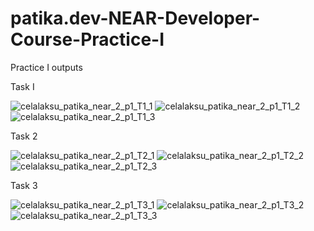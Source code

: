 # patika.dev-NEAR-Developer-Course-Practice-I
Practice I outputs

Task I


![celalaksu_patika_near_2_p1_T1_1](https://user-images.githubusercontent.com/32665644/161745241-2b10cd5d-e370-47b1-86d2-4fe4d7373576.png)
![celalaksu_patika_near_2_p1_T1_2](https://user-images.githubusercontent.com/32665644/161745266-95aef63e-ea4a-4423-ab77-1e3d242d60a2.png)
![celalaksu_patika_near_2_p1_T1_3](https://user-images.githubusercontent.com/32665644/161745281-d2d79e2c-8821-4387-b24e-1ec9f53f32e8.png)

Task 2

![celalaksu_patika_near_2_p1_T2_1](https://user-images.githubusercontent.com/32665644/161745310-eca0894b-deef-4a3b-8c79-aeabdab54520.png)
![celalaksu_patika_near_2_p1_T2_2](https://user-images.githubusercontent.com/32665644/161745325-9276caae-d1b6-4d95-8314-d03668bc2bdb.png)
![celalaksu_patika_near_2_p1_T2_3](https://user-images.githubusercontent.com/32665644/161745334-2f60cb1e-4779-4edc-b9a6-c756e10fa87f.png)

Task 3

![celalaksu_patika_near_2_p1_T3_1](https://user-images.githubusercontent.com/32665644/161745353-0784c4da-2c6b-4330-862e-6fedfa135c3a.png)
![celalaksu_patika_near_2_p1_T3_2](https://user-images.githubusercontent.com/32665644/161745363-13e7725a-e341-4d3a-93ee-b17fb46727ff.png)
![celalaksu_patika_near_2_p1_T3_3](https://user-images.githubusercontent.com/32665644/161745370-b074ec05-b718-4778-8b4e-fd2af6c3785a.png)
